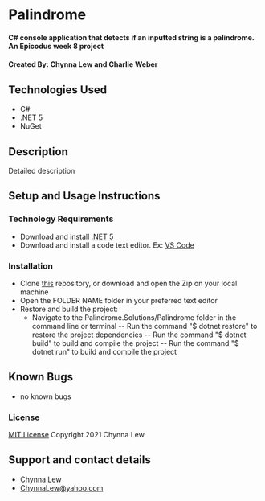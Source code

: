 # Palindrome
#### C# console application that detects if an inputted string is a palindrome. An Epicodus week 8 project

#### Created By: Chynna Lew and Charlie Weber

## Technologies Used

* C#
* .NET 5
* NuGet

## Description

Detailed description

## Setup and Usage Instructions

### Technology Requirements

* Download and install [.NET 5](https://dotnet.microsoft.com/download/dotnet/5.0)
* Download and install a code text editor. Ex: [VS Code](https://code.visualstudio.com/)

### Installation

* Clone [this](github.com/chynnalew/Palindrome/) repository, or download and open the Zip on your local machine
* Open the FOLDER NAME folder in your preferred text editor
* Restore and build the project:
  - Navigate to the Palindrome.Solutions/Palindrome folder in the command line or terminal 
    -- Run the command "$ dotnet restore" to restore the project dependencies
    -- Run the command "$ dotnet build" to build and compile the project
    -- Run the command "$ dotnet run" to build and compile the project

## Known Bugs

* no known bugs

### License

[MIT License](https://opensource.org/licenses/MIT)
Copyright 2021 Chynna Lew

## Support and contact details

* [Chynna Lew](github.com/chynnalew) 
* <ChynnaLew@yahoo.com>
